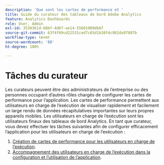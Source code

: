 ```yaml
---
description: 'Que sont les cartes de performance et '
title: Guide du curateur des tableaux de bord Adobe Analytics
feature: Analytics Dashboards
role: User, Admin
exl-id: 3538361d-68bf-4d67-ae14-55691909db6f
source-git-commit: 63f4f69cd22531ced7c65d1b38fdc982da97887b
workflow-type: tm+mt
source-wordcount: '88'
ht-degree: 100%

---
```


# Tâches du curateur

Les curateurs peuvent être des administrateurs de lʼentreprise ou des personnes occupant dʼautres rôles chargés de configurer les cartes de performance pour lʼapplication. Les cartes de performance permettent aux utilisateurs en charge de lʼexécution de visualiser rapidement et facilement un large rendu de données récapitulatives importantes sur leurs propres appareils mobiles. Les utilisateurs en charge de lʼexécution sont les utilisateurs finaux des tableaux de bord Analytics. En tant que curateur, vous devez effectuer les tâches suivantes afin de configurer efficacement lʼapplication pour les utilisateurs en charge de lʼexécution :

1. [Création de cartes de performance pour les utilisateurs en charge de lʼexécution](/help/analyze/mobile-app/create-scorecard.md).
1. [Accompagnement des utilisateurs en charge de lʼexécution dans la configuration et lʼutilisation de lʼapplication](/help/analyze/mobile-app/set-up-execs.md).



